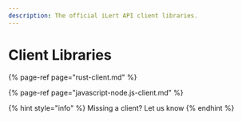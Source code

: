 ```yaml
---
description: The official iLert API client libraries.
---
```


# Client Libraries

{% page-ref page="rust-client.md" %}

{% page-ref page="javascript-node.js-client.md" %}

{% hint style="info" %}
Missing a client? Let us know
{% endhint %}

